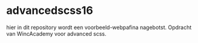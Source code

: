 # advancedscss16
hier in dit repository wordt een voorbeeld-webpafina nagebotst. Opdracht van WincAcademy voor advanced scss.
